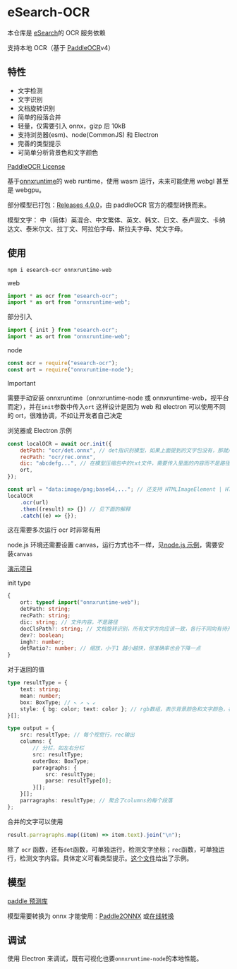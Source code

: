 # eSearch-OCR

本仓库是 [eSearch](https://github.com/xushengfeng/eSearch)的 OCR 服务依赖

支持本地 OCR（基于 [PaddleOCR](https://github.com/PaddlePaddle/PaddleOCR)v4）

## 特性

-   文字检测
-   文字识别
-   文档旋转识别
-   简单的段落合并
-   轻量，仅需要引入 onnx，gizp 后 10kB
-   支持浏览器(esm)、node(CommonJS) 和 Electron
-   完善的类型提示
-   可简单分析背景色和文字颜色

[PaddleOCR License](https://github.com/PaddlePaddle/PaddleOCR/blob/release/2.4/LICENSE)

基于[onnxruntime](https://github.com/microsoft/onnxruntime)的 web runtime，使用 wasm 运行，未来可能使用 webgl 甚至是 webgpu。

部分模型已打包：[Releases 4.0.0](https://github.com/xushengfeng/eSearch-OCR/releases/tag/4.0.0)，由 paddleOCR 官方的模型转换而来。

模型文字： 中（简体）英混合、中文繁体、英文、韩文、日文、泰卢固文、卡纳达文、泰米尔文、拉丁文、阿拉伯字母、斯拉夫字母、梵文字母。

## 使用

```shell
npm i esearch-ocr onnxruntime-web
```

web

```javascript
import * as ocr from "esearch-ocr";
import * as ort from "onnxruntime-web";
```

部分引入

```javascript
import { init } from "esearch-ocr";
import * as ort from "onnxruntime-web";
```

node

```javascript
const ocr = require("esearch-ocr");
const ort = require("onnxruntime-node");
```

> [!IMPORTANT]
> 需要手动安装 onnxruntime（onnxruntime-node 或 onnxruntime-web，视平台而定），并在`init`参数中传入`ort`
> 这样设计是因为 web 和 electron 可以使用不同的 ort，很难协调，不如让开发者自己决定

浏览器或 Electron 示例

```javascript
const localOCR = await ocr.init({
    detPath: "ocr/det.onnx", // det指识别模型，如果上面提到的文字包没有，那就用中英混合的det（在ch.zip里）。
    recPath: "ocr/rec.onnx",
    dic: "abcdefg...", // 在模型压缩包中的txt文件，需要传入里面的内容而不是路径
    ort,
});

const url = "data:image/png;base64,..."; // 还支持 HTMLImageElement | HTMLCanvasElement | ImageData
localOCR
    .ocr(url)
    .then((result) => {}) // 见下面的解释
    .catch((e) => {});
```

这在需要多次运行 ocr 时非常有用

node.js 环境还需要设置 canvas，运行方式也不一样，见[node.js 示例](./test/test_node.js)，需要安装`canvas`

[演示项目](https://github.com/xushengfeng/webocr)

init type

```typescript
{
    ort: typeof import("onnxruntime-web");
    detPath: string;
    recPath: string;
    dic: string; // 文件内容，不是路径
    docClsPath?: string; // 文档旋转识别，所有文字方向应该一致，各行不同向有待开发
    dev?: boolean;
    imgh?: number;
    detRatio?: number; // 缩放，小于1 越小越快，但准确率也会下降一点
}
```

对于返回的值

```ts
type resultType = {
    text: string;
    mean: number;
    box: BoxType; // ↖ ↗ ↘ ↙
    style: { bg: color; text: color }; // rgb数组，表示背景颜色和文字颜色，在简单移除文字时非常有用
}[];

type output = {
    src: resultType; // 每个视觉行，rec输出
    columns: {
        // 分栏，如左右分栏
        src: resultType;
        outerBox: BoxType;
        parragraphs: {
            src: resultType;
            parse: resultType[0];
        }[];
    }[];
    parragraphs: resultType; // 聚合了columns的每个段落
};
```

合并的文字可以使用

```js
result.parragraphs.map((item) => item.text).join("\n");
```

除了 `ocr` 函数，还有`det`函数，可单独运行，检测文字坐标；`rec`函数，可单独运行，检测文字内容。具体定义可看类型提示。[这个文件](./test/test_import.js)给出了示例。

## 模型

[paddle 预测库](https://paddle-inference.readthedocs.io/en/latest/user_guides/download_lib.html)

模型需要转换为 onnx 才能使用：[Paddle2ONNX](https://github.com/PaddlePaddle/Paddle2ONNX) 或[在线转换](https://www.paddlepaddle.org.cn/paddle/visualdl/modelconverter/x2paddle)

## 调试

使用 Electron 来调试，既有可视化也要`onnxruntime-node`的本地性能。
